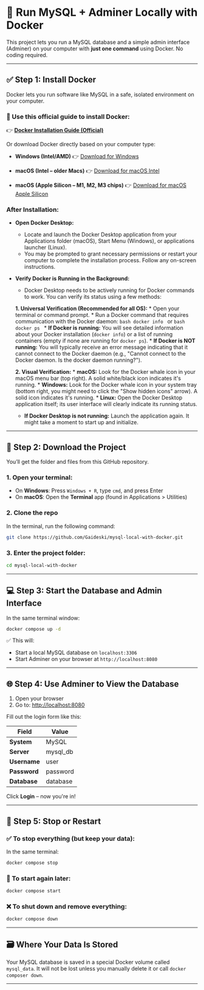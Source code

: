 # 🐳 Run MySQL + Adminer Locally with Docker

This project lets you run a MySQL database and a simple admin interface (Adminer) on your computer with **just one command** using Docker. No coding required.

---

## ✅ Step 1: Install Docker

Docker lets you run software like MySQL in a safe, isolated environment on your computer.

### 🔗 Use this official guide to install Docker:

👉 **[Docker Installation Guide (Official)](https://docs.docker.com/get-docker/)**

Or download Docker directly based on your computer type:

* **Windows (Intel/AMD)**
  👉 [Download for Windows](https://desktop.docker.com/win/main/amd64/Docker%20Desktop%20Installer.exe)

* **macOS (Intel – older Macs)**
  👉 [Download for macOS Intel](https://desktop.docker.com/mac/main/amd64/Docker.dmg)

* **macOS (Apple Silicon – M1, M2, M3 chips)**
  👉 [Download for macOS Apple Silicon](https://desktop.docker.com/mac/main/arm64/Docker.dmg)


### After Installation:

* **Open Docker Desktop:**
    * Locate and launch the Docker Desktop application from your Applications folder (macOS), Start Menu (Windows), or applications launcher (Linux).
    * You may be prompted to grant necessary permissions or restart your computer to complete the installation process. Follow any on-screen instructions.

* **Verify Docker is Running in the Background:**
    * Docker Desktop needs to be actively running for Docker commands to work. You can verify its status using a few methods:

    **1. Universal Verification (Recommended for all OS):**
        * Open your terminal or command prompt.
        * Run a Docker command that requires communication with the Docker daemon:
            ```bash
            docker info
            ```
            or
            ```bash
            docker ps
            ```
        * **If Docker is running:** You will see detailed information about your Docker installation (`docker info`) or a list of running containers (empty if none are running for `docker ps`).
        * **If Docker is NOT running:** You will typically receive an error message indicating that it cannot connect to the Docker daemon (e.g., "Cannot connect to the Docker daemon. Is the docker daemon running?").

    **2. Visual Verification:**
        * **macOS:** Look for the Docker whale icon in your macOS menu bar (top right). A solid white/black icon indicates it's running.
        * **Windows:** Look for the Docker whale icon in your system tray (bottom right, you might need to click the "Show hidden icons" arrow). A solid icon indicates it's running.
        * **Linux:** Open the Docker Desktop application itself; its user interface will clearly indicate its running status.

    * **If Docker Desktop is not running:** Launch the application again. It might take a moment to start up and initialize.

---

## 📁 Step 2: Download the Project

You’ll get the folder and files from this GitHub repository.

### 1. Open your terminal:

* On **Windows**: Press `Windows + R`, type `cmd`, and press Enter
* On **macOS**: Open the **Terminal** app (found in Applications > Utilities)

### 2. Clone the repo

In the terminal, run the following command:

```bash
git clone https://github.com/Gaideski/mysql-local-with-docker.git
```


### 3. Enter the project folder:

```bash
cd mysql-local-with-docker
```

---

## 💻 Step 3: Start the Database and Admin Interface

In the same terminal window:

```bash
docker compose up -d
```

✅ This will:

* Start a local MySQL database on `localhost:3306`
* Start Adminer on your browser at `http://localhost:8080`

---

## 🌐 Step 4: Use Adminer to View the Database

1. Open your browser
2. Go to: [http://localhost:8080](http://localhost:8080)

Fill out the login form like this:

| Field        | Value     |
| ------------ | --------- |
| **System**   | MySQL     |
| **Server**   | mysql\_db |
| **Username** | user      |
| **Password** | password  |
| **Database** | database  |

Click **Login** – now you're in!

---

## 🛑 Step 5: Stop or Restart

### ✅ To **stop everything** (but keep your data):

In the same terminal:

```bash
docker compose stop
```

### 🔁 To **start again** later:

```bash
docker compose start
```

### ❌ To **shut down and remove everything**:

```bash
docker compose down
```

---

## 🗃️ Where Your Data Is Stored

Your MySQL database is saved in a special Docker volume called `mysql_data`. It will not be lost unless you manually delete it or call `docker composer down`.

---


